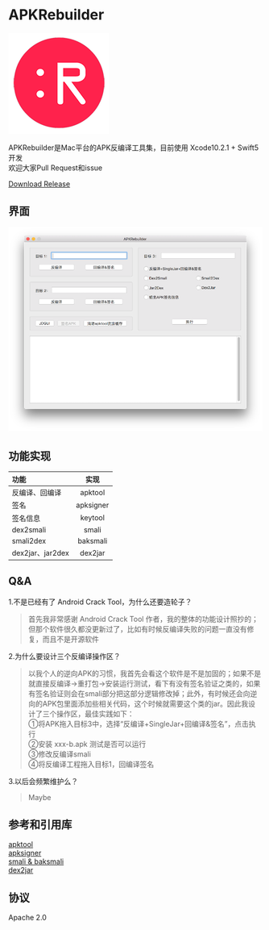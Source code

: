 # APKRebuilder

![文件名](pics/2.png)

APKRebuilder是Mac平台的APK反编译工具集，目前使用 Xcode10.2.1 + Swift5 开发  
欢迎大家Pull Request和issue  

[Download Release](https://github.com/yuruxuan/APKRebuilder/releases)  

## 界面

![文件名](pics/1.png)


## 功能实现

|功能|实现|
|:-|:-:|
|反编译、回编译|apktool|
|签名|apksigner|
|签名信息|keytool|
|dex2smali|smali|
|smali2dex|baksmali|
|dex2jar、jar2dex|dex2jar|

## Q&A
1.不是已经有了 Android Crack Tool，为什么还要造轮子？  
>首先我非常感谢 Android Crack Tool 作者，我的整体的功能设计照抄的；但那个软件很久都没更新过了，比如有时候反编译失败的问题一直没有修复，而且不是开源软件
  
2.为什么要设计三个反编译操作区？  
>以我个人的逆向APK的习惯，我首先会看这个软件是不是加固的；如果不是就直接反编译→重打包→安装运行测试，看下有没有签名验证之类的，如果有签名验证则会在smali部分把这部分逻辑修改掉；此外，有时候还会向逆向的APK包里面添加些相关代码，这个时候就需要这个类的jar。因此我设计了三个操作区，最佳实践如下：  
>①将APK拖入目标3中，选择“反编译+SingleJar+回编译&签名”，点击执行  
>②安装 xxx-b.apk 测试是否可以运行  
>③修改反编译smali  
>④将反编译工程拖入目标1，回编译签名

3.以后会频繁维护么？  
>Maybe

## 参考和引用库
[apktool](https://ibotpeaches.github.io/Apktool/)  
[apksigner](https://developer.android.google.cn/studio/command-line/apksigner)  
[smali & baksmali](https://github.com/JesusFreke/smali)  
[dex2jar](https://github.com/pxb1988/dex2jar)  

## 协议
Apache 2.0
